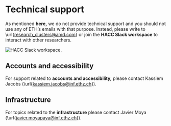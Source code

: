 # Technical support

As mentioned **here,** we do not provide technical support and you should not use any of ETH’s emails with that purpose. Instead, please write to \url{research_clusters@amd.com} or join the **HACC Slack workspace** to interact with other researchers. 

![HACC Slack workspace.](./slack.png "HACC Slack workspace.")

## Accounts and accessibility
For support related to **accounts and accessibility,** please contact Kassiem Jacobs (\url{kassiem.jacobs@inf.ethz.ch}). 

## Infrastructure
For topics related to the **infrastructure** please contact Javier Moya (\url{javier.moyapaya@inf.ethz.ch}).
